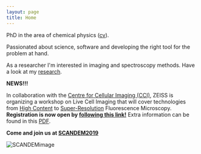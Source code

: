 ```yaml
---
layout: page
title: Home
---
```

PhD in the area of chemical physics ([cv](/pdfs/cv.pdf)).

Passionated about science, software and developing the right tool for the problem at hand.

As a researcher I'm interested in imaging and spectroscopy methods. Have a look at my [research](/research/).

**NEWS!!!**

In collaboration with the [Centre for Cellular Imaging (CCI)](https://cf.gu.se/english/centre_for_cellular_imaging), ZEISS is organizing a workshop on Live Cell Imaging that will cover technologies from [High Content](https://www.zeiss.com/microscopy/int/products/imaging-systems/celldiscoverer-7.html) to [Super-Resolution](https://www.zeiss.com/microscopy/int/products/elyra-7-with-lattice-sim-for-fast-and-gentle-3d-superresolution-microscopy.html) Fluorescence Microscopy. **Registration is now open by [following this link!](https://www.zeiss.se/microscopy/dynamic-content/livecell-workshop-registration-gothenburg.html)** Extra information can be found in this [PDF](/pdfs/CCI_zeiss_workshop.pdf).

**Come and join us at [SCANDEM2019](https://scandem2019.se/)**

![SCANDEMimage](https://media.scandem2019.se/2018/09/SCANDEM2019-1.jpg)
